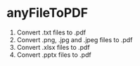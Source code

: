 # anyFileToPDF

1. Convert .txt files to .pdf
2. Convert .png, .jpg and .jpeg files to .pdf
3. Convert .xlsx files to .pdf
4. Convert .pptx files to .pdf  

